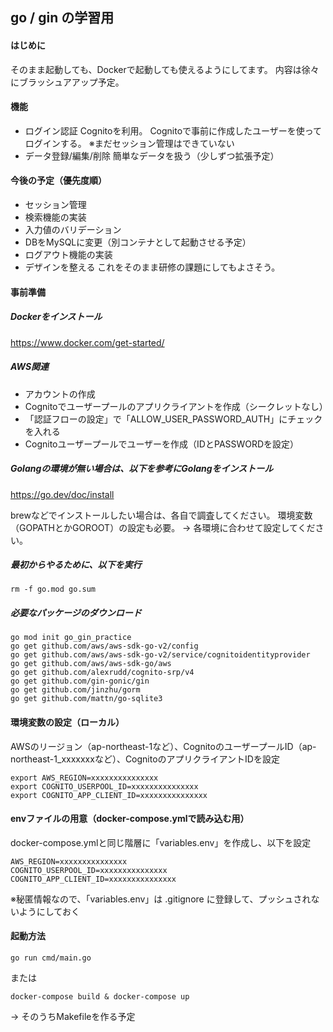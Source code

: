 
## go / gin の学習用
#### はじめに
そのまま起動しても、Dockerで起動しても使えるようにしてます。
内容は徐々にブラッシュアアップ予定。

#### 機能
 - ログイン認証
Cognitoを利用。
Cognitoで事前に作成したユーザーを使ってログインする。
※まだセッション管理はできていない
 - データ登録/編集/削除
簡単なデータを扱う（少しずつ拡張予定）

#### 今後の予定（優先度順）
 - セッション管理
 - 検索機能の実装
 - 入力値のバリデーション
 - DBをMySQLに変更（別コンテナとして起動させる予定）
 - ログアウト機能の実装
 - デザインを整える
これをそのまま研修の課題にしてもよさそう。

#### 事前準備
##### Dockerをインストール
https://www.docker.com/get-started/

##### AWS関連
 - アカウントの作成
 - Cognitoでユーザープールのアプリクライアントを作成（シークレットなし）
 - 「認証フローの設定」で「ALLOW_USER_PASSWORD_AUTH」にチェックを入れる
 - Cognitoユーザープールでユーザーを作成（IDとPASSWORDを設定）

##### Golangの環境が無い場合は、以下を参考にGolangをインストール
https://go.dev/doc/install

brewなどでインストールしたい場合は、各自で調査してください。
環境変数（GOPATHとかGOROOT）の設定も必要。
→ 各環境に合わせて設定してください。

##### 最初からやるために、以下を実行
```
rm -f go.mod go.sum
```

##### 必要なパッケージのダウンロード
```
go mod init go_gin_practice
go get github.com/aws/aws-sdk-go-v2/config
go get github.com/aws/aws-sdk-go-v2/service/cognitoidentityprovider
go get github.com/aws/aws-sdk-go/aws
go get github.com/alexrudd/cognito-srp/v4
go get github.com/gin-gonic/gin
go get github.com/jinzhu/gorm
go get github.com/mattn/go-sqlite3
```

#### 環境変数の設定（ローカル）
AWSのリージョン（ap-northeast-1など）、CognitoのユーザープールID（ap-northeast-1_xxxxxxxなど）、CognitoのアプリクライアントIDを設定
```
export AWS_REGION=xxxxxxxxxxxxxxx
export COGNITO_USERPOOL_ID=xxxxxxxxxxxxxxx
export COGNITO_APP_CLIENT_ID=xxxxxxxxxxxxxxx
```

#### envファイルの用意（docker-compose.ymlで読み込む用）
docker-compose.ymlと同じ階層に「variables.env」を作成し、以下を設定
```
AWS_REGION=xxxxxxxxxxxxxxx
COGNITO_USERPOOL_ID=xxxxxxxxxxxxxxx
COGNITO_APP_CLIENT_ID=xxxxxxxxxxxxxxx
```
※秘匿情報なので、「variables.env」は .gitignore に登録して、プッシュされないようにしておく

#### 起動方法
```
go run cmd/main.go
```
または
```
docker-compose build & docker-compose up
```
→ そのうちMakefileを作る予定

